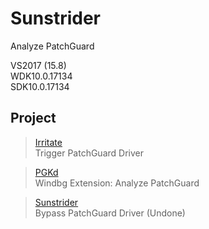# Sunstrider
Analyze PatchGuard

VS2017 (15.8)  
WDK10.0.17134  
SDK10.0.17134

## Project

> [Irritate](.\Source\Irritate\README.md)  
> Trigger PatchGuard Driver

> [PGKd](.\Source\PGKd\README.md)  
> Windbg Extension: Analyze PatchGuard

> [Sunstrider](.\Source\Sunstrider\README.md)  
> Bypass PatchGuard Driver (Undone)
